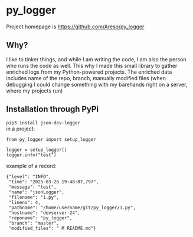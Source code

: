 # py_logger
Project homepage is https://github.com/Areso/py_logger

## Why?

I like to tinker things, and while I am writing the code, I am also the person who runs the code as well. This why I made this small library to gather enriched logs from my Python-powered projects. The enriched data includes name of the repo, branch, manually modified files (when debugging I could change something with my barehands right on a server, where my projects run)

## Installation through PyPi
`pip3 install json-dev-logger`  
in a project:  
```
from py_logger import setup_logger

logger = setup_logger()
logger.info("test")
```  

example of a record:  
```
{"level": "INFO", 
 "time": "2025-03-26 19:48:07,797", 
 "message": "test", 
 "name": "jsonLogger", 
 "filename": "1.py", 
 "lineno": 4, 
 "pathname": "/home/username/git/py_logger/1.py", 
 "hostname": "devserver-24",
 "reponame": "py_logger", 
 "branch": "master", 
 "modified_files": " M README.md"}
```
